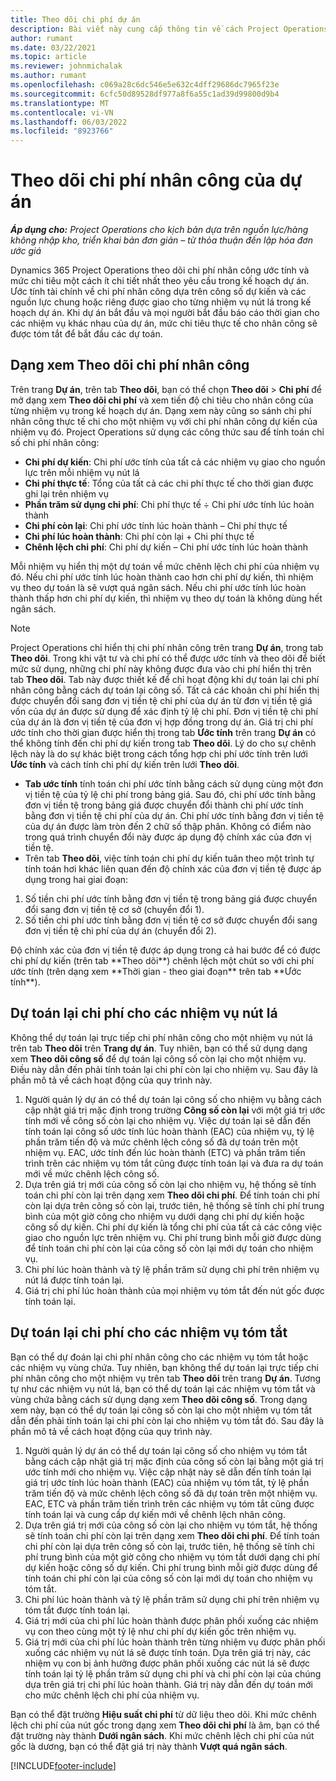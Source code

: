 ```yaml
---
title: Theo dõi chi phí dự án
description: Bài viết này cung cấp thông tin về cách Project Operations theo dõi tiến độ dựa trên chi phí nhân công và mức chi tiêu cho một dự án.
author: rumant
ms.date: 03/22/2021
ms.topic: article
ms.reviewer: johnmichalak
ms.author: rumant
ms.openlocfilehash: c069a28c6dc546e5e632c4dff29686dc7965f23e
ms.sourcegitcommit: 6cfc50d89528df977a8f6a55c1ad39d99800d9b4
ms.translationtype: MT
ms.contentlocale: vi-VN
ms.lasthandoff: 06/03/2022
ms.locfileid: "8923766"
---
```

# <a name="labor-cost-tracking-on-projects"></a>Theo dõi chi phí nhân công của dự án

_**Áp dụng cho:** Project Operations cho kịch bản dựa trên nguồn lực/hàng không nhập kho, triển khai bản đơn giản – từ thỏa thuận đến lập hóa đơn ước giá_

Dynamics 365 Project Operations theo dõi chi phí nhân công ước tính và mức chi tiêu một cách ít chi tiết nhất theo yêu cầu trong kế hoạch dự án. Ước tính tài chính về chi phí nhân công dựa trên công số dự kiến và các nguồn lực chung hoặc riêng được giao cho từng nhiệm vụ nút lá trong kế hoạch dự án. Khi dự án bắt đầu và mọi người bắt đầu báo cáo thời gian cho các nhiệm vụ khác nhau của dự án, mức chi tiêu thực tế cho nhân công sẽ được tóm tắt để bắt đầu các dự toán.

## <a name="labor-cost-tracking-view"></a>Dạng xem Theo dõi chi phí nhân công

Trên trang **Dự án**, trên tab **Theo dõi**, bạn có thể chọn **Theo dõi** > **Chi phí** để mở dạng xem **Theo dõi chi phí** và xem tiến độ chi tiêu cho nhân công của từng nhiệm vụ trong kế hoạch dự án. Dạng xem này cũng so sánh chi phí nhân công thực tế chi cho một nhiệm vụ với chi phí nhân công dự kiến của nhiệm vụ đó. Project Operations sử dụng các công thức sau để tính toán chỉ số chi phí nhân công:

- **Chi phí dự kiến**: Chi phí ước tính của tất cả các nhiệm vụ giao cho nguồn lực trên mỗi nhiệm vụ nút lá
- **Chi phí thực tế**: Tổng của tất cả các chi phí thực tế cho thời gian được ghi lại trên nhiệm vụ
- **Phần trăm sử dụng chi phí**: Chi phí thực tế ÷ Chi phí ước tính lúc hoàn thành
- **Chi phí còn lại**: Chi phí ước tính lúc hoàn thành – Chi phí thực tế
- **Chi phí lúc hoàn thành**: Chi phí còn lại + Chi phí thực tế
- **Chênh lệch chi phí**: Chi phí dự kiến – Chi phí ước tính lúc hoàn thành

Mỗi nhiệm vụ hiển thị một dự toán về mức chênh lệch chi phí của nhiệm vụ đó. Nếu chi phí ước tính lúc hoàn thành cao hơn chi phí dự kiến, thì nhiệm vụ theo dự toán là sẽ vượt quá ngân sách. Nếu chi phí ước tính lúc hoàn thành thấp hơn chi phí dự kiến, thì nhiệm vụ theo dự toán là không dùng hết ngân sách.

>[!NOTE]
> Project Operations chỉ hiển thị chi phí nhân công trên trang **Dự án**, trong tab **Theo dõi**. Trong khi vật tư và chi phí có thể được ước tính và theo dõi để biết mức sử dụng, những chi phí này không được đưa vào chi phí hiển thị trên tab **Theo dõi**. Tab này được thiết kế để chỉ hoạt động khi dự toán lại chi phí nhân công bằng cách dự toán lại công số.
Tất cả các khoản chi phí hiển thị được chuyển đổi sang đơn vị tiền tệ chi phí của dự án từ đơn vị tiền tệ giá vốn của dự án được sử dụng để xác định tỷ lệ chi phí. Đơn vị tiền tệ chi phí của dự án là đơn vị tiền tệ của đơn vị hợp đồng trong dự án. Giá trị chi phí ước tính cho thời gian được hiển thị trong tab **Ước tính** trên trang **Dự án** có thể không tính đến chi phí dự kiến trong tab **Theo dõi**. Lý do cho sự chênh lệch này là do sự khác biệt trong cách tổng hợp chi phí ước tính trên lưới **Ước tính** và cách tính chi phí dự kiến trên lưới **Theo dõi**. 
>
> - **Tab ước tính** tính toán chi phí ước tính bằng cách sử dụng cùng một đơn vị tiền tệ của tỷ lệ chi phí trong bảng giá. Sau đó, chi phí ước tính bằng đơn vị tiền tệ trong bảng giá được chuyển đổi thành chi phí ước tính bằng đơn vị tiền tệ chi phí của dự án. Chi phí ước tính bằng đơn vị tiền tệ của dự án được làm tròn đến 2 chữ số thập phân. Không có điểm nào trong quá trình chuyển đổi này được áp dụng độ chính xác của đơn vị tiền tệ. 
> - Trên tab **Theo dõi**, việc tính toán chi phí dự kiến tuân theo một trình tự tính toán hơi khác liên quan đến độ chính xác của đơn vị tiền tệ được áp dụng trong hai giai đoạn: 
   ><ol>
   ><li>Số tiền chi phí ước tính bằng đơn vị tiền tệ trong bảng giá được chuyển đổi sang đơn vị tiền tệ cơ sở (chuyển đổi 1).</li>
   ><li>Số tiền chi phí ước tính bằng đơn vị tiền tệ cơ sở được chuyển đổi sang đơn vị tiền tệ chi phí của dự án (chuyển đổi 2). </li>
   ></ol>
   >Độ chính xác của đơn vị tiền tệ được áp dụng trong cả hai bước để có được chi phí dự kiến (trên tab **Theo dõi**) chênh lệch một chút so với chi phí ước tính (trên dạng xem **Thời gian - theo giai đoạn** trên tab **Ước tính**). 
   
## <a name="reprojecting-costs-on-leaf-node-tasks"></a>Dự toán lại chi phí cho các nhiệm vụ nút lá

Không thể dự toán lại trực tiếp chi phí nhân công cho một nhiệm vụ nút lá trên tab **Theo dõi** trên **Trang dự án**. Tuy nhiên, bạn có thể sử dụng dạng xem **Theo dõi công số** để dự toán lại công số còn lại cho một nhiệm vụ. Điều này dẫn đến phải tính toán lại chi phí còn lại cho nhiệm vụ. Sau đây là phần mô tả về cách hoạt động của quy trình này.

1. Người quản lý dự án có thể dự toán lại công số cho nhiệm vụ bằng cách cập nhật giá trị mặc định trong trường **Công số còn lại** với một giá trị ước tính mới về công số còn lại cho nhiệm vụ. Việc dự toán lại sẽ dẫn đến tính toán lại công số ước tính lúc hoàn thành (EAC) của nhiệm vụ, tỷ lệ phần trăm tiến độ và mức chênh lệch công số đã dự toán trên một nhiệm vụ. EAC, ước tính đến lúc hoàn thành (ETC) và phần trăm tiến trình trên các nhiệm vụ tóm tắt cũng được tính toán lại và đưa ra dự toán mới về mức chênh lệch công số.
2. Dựa trên giá trị mới của công số còn lại cho nhiệm vụ, hệ thống sẽ tính toán chi phí còn lại trên dạng xem **Theo dõi chi phí**. Để tính toán chi phí còn lại dựa trên công số còn lại, trước tiên, hệ thống sẽ tính chi phí trung bình của một giờ công cho nhiệm vụ dưới dạng chi phí dự kiến hoặc công số dự kiến. Chi phí dự kiến là tổng chi phí của tất cả các công việc giao cho nguồn lực trên nhiệm vụ. Chi phí trung bình mỗi giờ được dùng để tính toán chi phí còn lại của công số còn lại mới dự toán cho nhiệm vụ.
3. Chi phí lúc hoàn thành và tỷ lệ phần trăm sử dụng chi phí trên nhiệm vụ nút lá được tính toán lại.
4. Giá trị chi phí lúc hoàn thành của mọi nhiệm vụ tóm tắt đến nút gốc được tính toán lại.

## <a name="reprojecting-costs-on-summary-tasks"></a>Dự toán lại chi phí cho các nhiệm vụ tóm tắt

Bạn có thể dự đoán lại chi phí nhân công cho các nhiệm vụ tóm tắt hoặc các nhiệm vụ vùng chứa. Tuy nhiên, bạn không thể dự toán lại trực tiếp chi phí nhân công cho một nhiệm vụ trên tab **Theo dõi** trên trang **Dự án**. Tương tự như các nhiệm vụ nút lá, bạn có thể dự toán lại các nhiệm vụ tóm tắt và vùng chứa bằng cách sử dụng dạng xem **Theo dõi công số**. Trong dạng xem này, bạn có thể dự toán lại công số còn lại cho một nhiệm vụ tóm tắt dẫn đến phải tính toán lại chi phí còn lại cho nhiệm vụ tóm tắt đó. Sau đây là phần mô tả về cách hoạt động của quy trình này.

1. Người quản lý dự án có thể dự toán lại công số cho nhiệm vụ tóm tắt bằng cách cập nhật giá trị mặc định của công số còn lại bằng một giá trị ước tính mới cho nhiệm vụ. Việc cập nhật này sẽ dẫn đến tính toán lại giá trị ước tính lúc hoàn thành (EAC) của nhiệm vụ tóm tắt, tỷ lệ phần trăm tiến độ và mức chênh lệch công số đã dự toán trên một nhiệm vụ. EAC, ETC và phần trăm tiến trình trên các nhiệm vụ tóm tắt cũng được tính toán lại và cung cấp dự kiến mới về chênh lệch nhân công.
2. Dựa trên giá trị mới của công số còn lại cho nhiệm vụ tóm  tắt, hệ thống sẽ tính toán chi phí còn lại trên dạng xem **Theo dõi chi phí**. Để tính toán chi phí còn lại dựa trên công số còn lại, trước tiên, hệ thống sẽ tính chi phí trung bình của một giờ công cho nhiệm vụ tóm tắt dưới dạng chi phí dự kiến hoặc công số dự kiến. Chi phí trung bình mỗi giờ được dùng để tính toán chi phí còn lại của công số còn lại mới dự toán cho nhiệm vụ tóm tắt.
3. Chi phí lúc hoàn thành và tỷ lệ phần trăm sử dụng chi phí trên nhiệm vụ tóm tắt được tính toán lại.
4. Giá trị mới của chi phí lúc hoàn thành được phân phối xuống các nhiệm vụ con theo cùng một tỷ lệ như chi phí dự kiến gốc trên nhiệm vụ.
5. Giá trị mới của chi phí lúc hoàn thành trên từng nhiệm vụ được phân phối xuống các nhiệm vụ nút lá sẽ được tính toán. Dựa trên giá trị này, các nhiệm vụ con bị ảnh hưởng được phân phối xuống các nút lá sẽ được tính toán lại tỷ lệ phần trăm sử dụng chi phí và chi phí còn lại của chúng dựa trên giá trị chi phí lúc hoàn thành. Giá trị này dẫn đến dự toán mới cho mức chênh lệch chi phí của nhiệm vụ. 


Bạn có thể đặt trường **Hiệu suất chi phí** từ dữ liệu theo dõi. Khi mức chênh lệch chi phí của nút gốc trong dạng xem **Theo dõi chi phí** là âm, bạn có thể đặt trường này thành **Dưới ngân sách**. Khi mức chênh lệch chi phí của nút gốc là dương, bạn có thể đặt giá trị này thành **Vượt quá ngân sách**.


[!INCLUDE[footer-include](../includes/footer-banner.md)]
